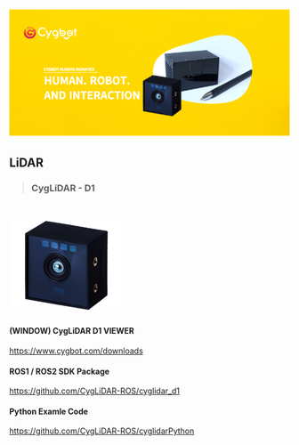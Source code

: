 <h1 align="left">
  <img src="img/logo.png" width="800"/>
</h1>

## LiDAR 
>### CygLiDAR - D1
<h1 align="left">
  <img src="img/D1_IMAGE.png" width="200"/>
</h1>

#### (WINDOW) CygLiDAR D1 VIEWER
https://www.cygbot.com/downloads

#### ROS1 / ROS2 SDK Package
https://github.com/CygLiDAR-ROS/cyglidar_d1

#### Python Examle Code
https://github.com/CygLiDAR-ROS/cyglidarPython
